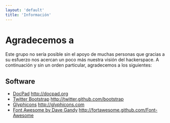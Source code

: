 ```yaml
---
layout: 'default'
title: 'Información'
---
```


# Agradecemos a

Este grupo no sería posible sin el apoyo de muchas personas que gracias a su 
esfuerzo nos acercan un poco más nuestra visión del hackerspace. A continuación
y sin un orden particular, agradecemos a los siguientes:

## Software
- [DocPad](http://docpad.org) http://docpad.org
- [Twitter Bootstrap](http://twitter.github.com/bootstrap) http://twitter.github.com/bootstrap 
- [Glyphicons](http://glyphicons.com) http://glyphicons.com
- [Font Awesome by Dave Gandy](http://fortawesome.github.com/Font-Awesome) http://fortawesome.github.com/Font-Awesome
